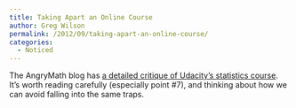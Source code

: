 ```yaml
---
title: Taking Apart an Online Course
author: Greg Wilson
permalink: /2012/09/taking-apart-an-online-course/
categories:
  - Noticed
---
```

The AngryMath blog has [a detailed critique of Udacity&#8217;s statistics course][1]. It&#8217;s worth reading carefully (especially point #7), and thinking about how we can avoid falling into the same traps.

 [1]: http://www.angrymath.com/2012/09/udacity-statistics-101.html
